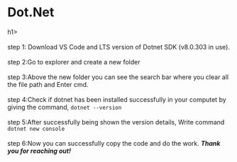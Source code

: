<h1>Dot.Net</h1>h1>
<br>
<br>
step 1: Download VS Code and LTS version of Dotnet SDK (v8.0.303 in use).
<br>
<br>
step 2:Go to explorer and create a new folder
<br>
<br>
step 3:Above the new folder you can see the search bar where you clear all the file path and Enter cmd.
<br>
<br>
step 4:Check if dotnet has been installed successfully in your computet by giving the command, <code>dotnet --version</code>
<br>
<br>
step 5:After successfully being shown the version details, Write command <code>dotnet new console</code>
<br>
<br>
step 6:Now you can successfully copy the code and do the work. <i><b>Thank you for reaching out!</i></b>
